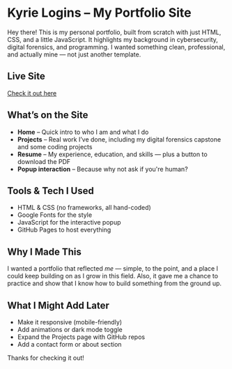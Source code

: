 # Kyrie Logins – My Portfolio Site

Hey there! This is my personal portfolio, built from scratch with just HTML, CSS, and a little JavaScript. It highlights my background in cybersecurity, digital forensics, and programming. I wanted something clean, professional, and actually mine — not just another template.

## Live Site
[Check it out here]((https://github.com/ValKyrieae/School-Portfolio))

## What’s on the Site
- **Home** – Quick intro to who I am and what I do
- **Projects** – Real work I’ve done, including my digital forensics capstone and some coding projects
- **Resume** – My experience, education, and skills — plus a button to download the PDF
- **Popup interaction** – Because why not ask if you're human?

## Tools & Tech I Used
- HTML & CSS (no frameworks, all hand-coded)
- Google Fonts for the style
- JavaScript for the interactive popup
- GitHub Pages to host everything

## Why I Made This
I wanted a portfolio that reflected *me* — simple, to the point, and a place I could keep building on as I grow in this field. Also, it gave me a chance to practice and show that I know how to build something from the ground up.

## What I Might Add Later
- Make it responsive (mobile-friendly)
- Add animations or dark mode toggle
- Expand the Projects page with GitHub repos
- Add a contact form or about section

Thanks for checking it out!
